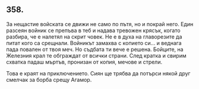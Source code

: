 ## 358.

За нещастие войската се движи не само по пътя, но и покрай него.
Един разсеян войник се препъва в теб и надава тревожен крясък,
когато разбира, че е налетял на скрит човек. Не е в духа на
главорезите да питат кого са срещнали. Войникът замахва с копието
си... и веднага пада повален от твоя меч. Но съдбата ти вече е решена.
Бойците, на Железния крал те обграждат от всички страни. След
кратка и свирим схватка падаш мъртъв, пронизан от копия, мечове и
стрели.

Това е краят на приключението. Сиян ще трябва да потърси
някой друг смелчак за борба срещу Агамор.
